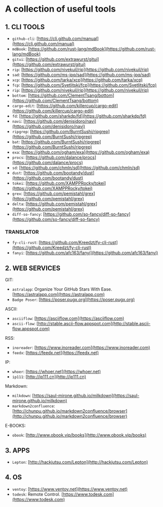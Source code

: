 # A collection of useful tools

## 1. CLI TOOLS

- `github-cli`: [https://cli.github.com/manual](https://cli.github.com/manual)
- `mdBook`: [https://github.com/rust-lang/mdBook](https://github.com/rust-lang/mdBook)
- `gitui`: [https://github.com/extrawurst/gitui](https://github.com/extrawurst/gitui)
- `rip`: [https://github.com/nivekuil/rip](https://github.com/nivekuil/rip)
- `sad`: [https://github.com/ms-jpq/sad](https://github.com/ms-jpq/sad)
- `xcp`: [https://github.com/tarka/xcp](https://github.com/tarka/xcp)
- `fcp`: [https://github.com/Svetlitski/fcp](https://github.com/Svetlitski/fcp)
- `rip`: [https://github.com/nivekuil/rip](https://github.com/nivekuil/rip)
- `bottom`: [https://github.com/ClementTsang/bottom](https://github.com/ClementTsang/bottom)
- `cargo-edit`: [https://github.com/killercup/cargo-edit](https://github.com/killercup/cargo-edit)
- `fd`: [https://github.com/sharkdp/fd](https://github.com/sharkdp/fd)
- `navi`: [https://github.com/denisidoro/navi](https://github.com/denisidoro/navi)
- `ripgrep`: [https://github.com/BurntSushi/ripgrep](https://github.com/BurntSushi/ripgrep)
- `bat`: [https://github.com/BurntSushi/ripgrep](https://github.com/BurntSushi/ripgrep)
- `exa`: [https://github.com/ogham/exa](https://github.com/ogham/exa)
- `procs`: [https://github.com/dalance/procs](https://github.com/dalance/procs)
- `sd`: [https://github.com/chmln/sd](https://github.com/chmln/sd)
- `dust`: [https://github.com/bootandy/dust](https://github.com/bootandy/dust)
- `tokei`: [https://github.com/XAMPPRocky/tokei](https://github.com/XAMPPRocky/tokei)
- `grex`: [https://github.com/pemistahl/grex](https://github.com/pemistahl/grex)
- `delta`: [https://github.com/pemistahl/grex](https://github.com/pemistahl/grex)
- `diff-so-fancy`: [https://github.com/so-fancy/diff-so-fancy](https://github.com/so-fancy/diff-so-fancy)

### TRANSLATOR

- `fy-cli-rust`: [https://github.com/Kreedzt/fy-cli-rust](https://github.com/Kreedzt/fy-cli-rust)
- `fanyi`: [https://github.com/afc163/fanyi](https://github.com/afc163/fanyi)

## 2. WEB SERVICES

GIT:

- `astralapp`: Organize Your GitHub Stars With Ease. [https://astralapp.com](https://astralapp.com)
- `Badge Poser`: [https://poser.pugx.org](https://poser.pugx.org)

ASCII:

- `asciiflow`: [https://asciiflow.com](https://asciiflow.com)
- `ascii-flow`: [http://stable.ascii-flow.appspot.com](http://stable.ascii-flow.appspot.com)

RSS:

- `inoreader`: [https://www.inoreader.com](https://www.inoreader.com)
- `feedx`: [https://feedx.net](https://feedx.net)

IP:

- `whoer`: [https://whoer.net](https://whoer.net)
- `ip111`: [http://ip111.cn](http://ip111.cn)

Markdown:

- `milkdown`: [https://saul-mirone.github.io/milkdown](https://saul-mirone.github.io/milkdown)
- `markdown2confluence`: [http://chunpu.github.io/markdown2confluence/browser](http://chunpu.github.io/markdown2confluence/browser)

E-BOOKS:

- `obook`: [http://www.obook.vip/books](http://www.obook.vip/books)

## 3. APPS

- `Lepton`: [http://hackjutsu.com/Lepton](http://hackjutsu.com/Lepton)

## 4. OS

- `ventoy`: [https://www.ventoy.net](https://www.ventoy.net)
- `todesk`: Remote Control. [https://www.todesk.com](https://www.todesk.com)

